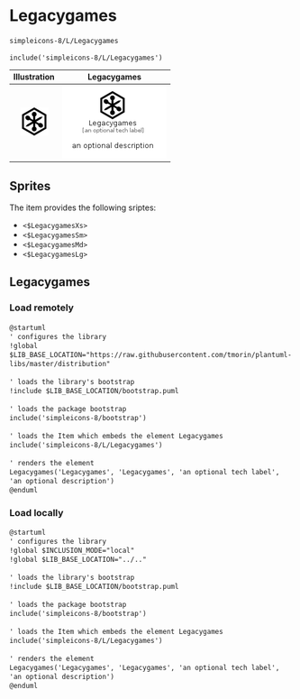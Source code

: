 # Legacygames


```text
simpleicons-8/L/Legacygames
```

```text
include('simpleicons-8/L/Legacygames')
```



| Illustration | Legacygames |
| :---: | :---: |
| ![illustration for Illustration](../../simpleicons-8/L/Legacygames.png) | ![illustration for Legacygames](../../simpleicons-8/L/Legacygames.Local.png) |



## Sprites
The item provides the following sriptes:

- `<$LegacygamesXs>`
- `<$LegacygamesSm>`
- `<$LegacygamesMd>`
- `<$LegacygamesLg>`





## Legacygames

### Load remotely
```plantuml
@startuml
' configures the library
!global $LIB_BASE_LOCATION="https://raw.githubusercontent.com/tmorin/plantuml-libs/master/distribution"

' loads the library's bootstrap
!include $LIB_BASE_LOCATION/bootstrap.puml

' loads the package bootstrap
include('simpleicons-8/bootstrap')

' loads the Item which embeds the element Legacygames
include('simpleicons-8/L/Legacygames')

' renders the element
Legacygames('Legacygames', 'Legacygames', 'an optional tech label', 'an optional description')
@enduml
```

### Load locally
```plantuml
@startuml
' configures the library
!global $INCLUSION_MODE="local"
!global $LIB_BASE_LOCATION="../.."

' loads the library's bootstrap
!include $LIB_BASE_LOCATION/bootstrap.puml

' loads the package bootstrap
include('simpleicons-8/bootstrap')

' loads the Item which embeds the element Legacygames
include('simpleicons-8/L/Legacygames')

' renders the element
Legacygames('Legacygames', 'Legacygames', 'an optional tech label', 'an optional description')
@enduml
```

